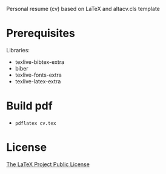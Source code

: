 Personal resume (cv) based on LaTeX and altacv.cls template

# Prerequisites

Libraries:

- texlive-bibtex-extra
- biber
- texlive-fonts-extra
- texlive-latex-extra

# Build pdf

- `pdflatex cv.tex`

# License

[The LaTeX Project Public License](https://www.latex-project.org/lppl.txt)
